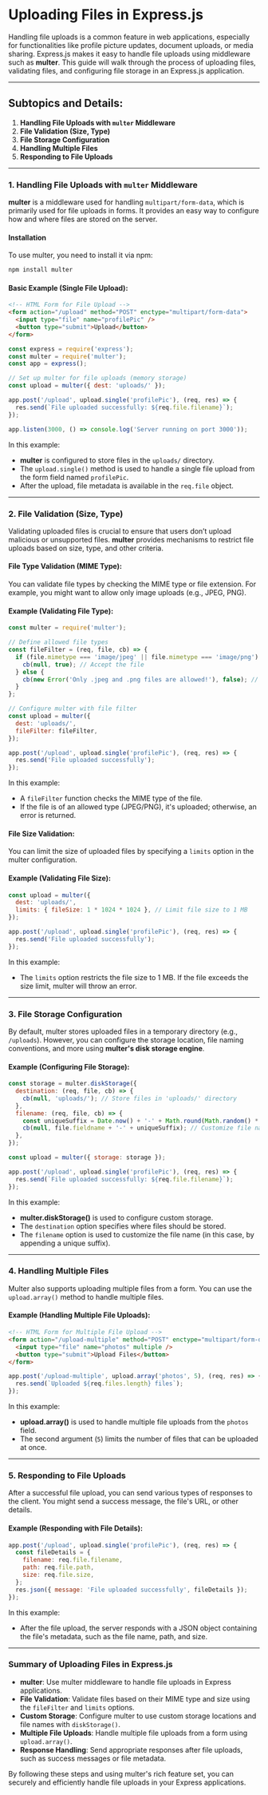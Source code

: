 # **Uploading Files in Express.js**

Handling file uploads is a common feature in web applications, especially for functionalities like profile picture updates, document uploads, or media sharing. Express.js makes it easy to handle file uploads using middleware such as **multer**. This guide will walk through the process of uploading files, validating files, and configuring file storage in an Express.js application.

---

## **Subtopics and Details:**

1. **Handling File Uploads with `multer` Middleware**
2. **File Validation (Size, Type)**
3. **File Storage Configuration**
4. **Handling Multiple Files**
5. **Responding to File Uploads**

---

### **1. Handling File Uploads with `multer` Middleware**

**multer** is a middleware used for handling `multipart/form-data`, which is primarily used for file uploads in forms. It provides an easy way to configure how and where files are stored on the server.

#### **Installation**

To use multer, you need to install it via npm:

```bash
npm install multer
```

#### **Basic Example (Single File Upload):**

```html
<!-- HTML Form for File Upload -->
<form action="/upload" method="POST" enctype="multipart/form-data">
  <input type="file" name="profilePic" />
  <button type="submit">Upload</button>
</form>
```

```js
const express = require('express');
const multer = require('multer');
const app = express();

// Set up multer for file uploads (memory storage)
const upload = multer({ dest: 'uploads/' });

app.post('/upload', upload.single('profilePic'), (req, res) => {
  res.send(`File uploaded successfully: ${req.file.filename}`);
});

app.listen(3000, () => console.log('Server running on port 3000'));
```

In this example:

- **multer** is configured to store files in the `uploads/` directory.
- The `upload.single()` method is used to handle a single file upload from the form field named `profilePic`.
- After the upload, file metadata is available in the `req.file` object.

---

### **2. File Validation (Size, Type)**

Validating uploaded files is crucial to ensure that users don’t upload malicious or unsupported files. **multer** provides mechanisms to restrict file uploads based on size, type, and other criteria.

#### **File Type Validation (MIME Type):**

You can validate file types by checking the MIME type or file extension. For example, you might want to allow only image uploads (e.g., JPEG, PNG).

#### **Example (Validating File Type):**

```js
const multer = require('multer');

// Define allowed file types
const fileFilter = (req, file, cb) => {
  if (file.mimetype === 'image/jpeg' || file.mimetype === 'image/png') {
    cb(null, true); // Accept the file
  } else {
    cb(new Error('Only .jpeg and .png files are allowed!'), false); // Reject the file
  }
};

// Configure multer with file filter
const upload = multer({
  dest: 'uploads/',
  fileFilter: fileFilter,
});

app.post('/upload', upload.single('profilePic'), (req, res) => {
  res.send('File uploaded successfully');
});
```

In this example:

- A `fileFilter` function checks the MIME type of the file.
- If the file is of an allowed type (JPEG/PNG), it's uploaded; otherwise, an error is returned.

#### **File Size Validation:**

You can limit the size of uploaded files by specifying a `limits` option in the multer configuration.

#### **Example (Validating File Size):**

```js
const upload = multer({
  dest: 'uploads/',
  limits: { fileSize: 1 * 1024 * 1024 }, // Limit file size to 1 MB
});

app.post('/upload', upload.single('profilePic'), (req, res) => {
  res.send('File uploaded successfully');
});
```

In this example:

- The `limits` option restricts the file size to 1 MB. If the file exceeds the size limit, multer will throw an error.

---

### **3. File Storage Configuration**

By default, multer stores uploaded files in a temporary directory (e.g., `/uploads`). However, you can configure the storage location, file naming conventions, and more using **multer's disk storage engine**.

#### **Example (Configuring File Storage):**

```js
const storage = multer.diskStorage({
  destination: (req, file, cb) => {
    cb(null, 'uploads/'); // Store files in 'uploads/' directory
  },
  filename: (req, file, cb) => {
    const uniqueSuffix = Date.now() + '-' + Math.round(Math.random() * 1E9);
    cb(null, file.fieldname + '-' + uniqueSuffix); // Customize file name
  },
});

const upload = multer({ storage: storage });

app.post('/upload', upload.single('profilePic'), (req, res) => {
  res.send(`File uploaded successfully: ${req.file.filename}`);
});
```

In this example:

- **multer.diskStorage()** is used to configure custom storage.
- The `destination` option specifies where files should be stored.
- The `filename` option is used to customize the file name (in this case, by appending a unique suffix).

---

### **4. Handling Multiple Files**

Multer also supports uploading multiple files from a form. You can use the `upload.array()` method to handle multiple files.

#### **Example (Handling Multiple File Uploads):**

```html
<!-- HTML Form for Multiple File Upload -->
<form action="/upload-multiple" method="POST" enctype="multipart/form-data">
  <input type="file" name="photos" multiple />
  <button type="submit">Upload Files</button>
</form>
```

```js
app.post('/upload-multiple', upload.array('photos', 5), (req, res) => {
  res.send(`Uploaded ${req.files.length} files`);
});
```

In this example:

- **upload.array()** is used to handle multiple file uploads from the `photos` field.
- The second argument (`5`) limits the number of files that can be uploaded at once.

---

### **5. Responding to File Uploads**

After a successful file upload, you can send various types of responses to the client. You might send a success message, the file's URL, or other details.

#### **Example (Responding with File Details):**

```js
app.post('/upload', upload.single('profilePic'), (req, res) => {
  const fileDetails = {
    filename: req.file.filename,
    path: req.file.path,
    size: req.file.size,
  };
  res.json({ message: 'File uploaded successfully', fileDetails });
});
```

In this example:

- After the file upload, the server responds with a JSON object containing the file's metadata, such as the file name, path, and size.

---

### **Summary of Uploading Files in Express.js**

- **multer**: Use multer middleware to handle file uploads in Express applications.
- **File Validation**: Validate files based on their MIME type and size using the `fileFilter` and `limits` options.
- **Custom Storage**: Configure multer to use custom storage locations and file names with `diskStorage()`.
- **Multiple File Uploads**: Handle multiple file uploads from a form using `upload.array()`.
- **Response Handling**: Send appropriate responses after file uploads, such as success messages or file metadata.

By following these steps and using multer's rich feature set, you can securely and efficiently handle file uploads in your Express applications.
